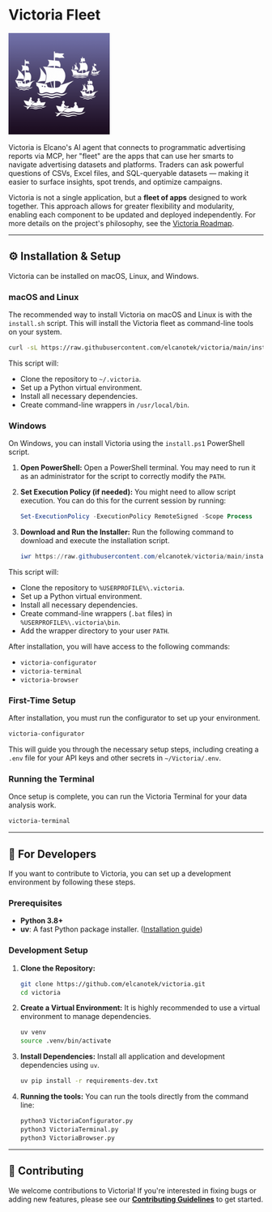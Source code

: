# Victoria Fleet

<img src="assets/VictoriaFleet.png" alt="Victoria Icon" width="200" />

Victoria is Elcano's AI agent that connects to programmatic advertising reports via MCP, her "fleet" are the apps that can use her smarts to navigate advertising datasets and platforms. Traders can ask powerful questions of CSVs, Excel files, and SQL-queryable datasets — making it easier to surface insights, spot trends, and optimize campaigns.

Victoria is not a single application, but a **fleet of apps** designed to work together. This approach allows for greater flexibility and modularity, enabling each component to be updated and deployed independently. For more details on the project's philosophy, see the [Victoria Roadmap](docs/ROADMAP.md).

---

## ⚙️ Installation & Setup

Victoria can be installed on macOS, Linux, and Windows.

### macOS and Linux

The recommended way to install Victoria on macOS and Linux is with the `install.sh` script. This will install the Victoria fleet as command-line tools on your system.

```bash
curl -sL https://raw.githubusercontent.com/elcanotek/victoria/main/install.sh | bash
```

This script will:
- Clone the repository to `~/.victoria`.
- Set up a Python virtual environment.
- Install all necessary dependencies.
- Create command-line wrappers in `/usr/local/bin`.

### Windows

On Windows, you can install Victoria using the `install.ps1` PowerShell script.

1.  **Open PowerShell:** Open a PowerShell terminal. You may need to run it as an administrator for the script to correctly modify the `PATH`.

2.  **Set Execution Policy (if needed):** You might need to allow script execution. You can do this for the current session by running:
    ```powershell
    Set-ExecutionPolicy -ExecutionPolicy RemoteSigned -Scope Process
    ```

3.  **Download and Run the Installer:** Run the following command to download and execute the installation script.
    ```powershell
    iwr https://raw.githubusercontent.com/elcanotek/victoria/main/install.ps1 -useb | iex
    ```

This script will:
- Clone the repository to `%USERPROFILE%\.victoria`.
- Set up a Python virtual environment.
- Install all necessary dependencies.
- Create command-line wrappers (`.bat` files) in `%USERPROFILE%\.victoria\bin`.
- Add the wrapper directory to your user `PATH`.

After installation, you will have access to the following commands:
- `victoria-configurator`
- `victoria-terminal`
- `victoria-browser`

### First-Time Setup

After installation, you must run the configurator to set up your environment.

```bash
victoria-configurator
```
This will guide you through the necessary setup steps, including creating a `.env` file for your API keys and other secrets in `~/Victoria/.env`.

### Running the Terminal

Once setup is complete, you can run the Victoria Terminal for your data analysis work.

```bash
victoria-terminal
```

---

## 🚀 For Developers

If you want to contribute to Victoria, you can set up a development environment by following these steps.

### Prerequisites

*   **Python 3.8+**
*   **uv**: A fast Python package installer. ([Installation guide](https://docs.astral.sh/uv/getting-started/installation/))

### Development Setup

1.  **Clone the Repository:**
    ```bash
    git clone https://github.com/elcanotek/victoria.git
    cd victoria
    ```

2.  **Create a Virtual Environment:**
    It is highly recommended to use a virtual environment to manage dependencies.
    ```bash
    uv venv
    source .venv/bin/activate
    ```

3.  **Install Dependencies:**
    Install all application and development dependencies using `uv`.
    ```bash
    uv pip install -r requirements-dev.txt
    ```

4.  **Running the tools:**
    You can run the tools directly from the command line:
    ```bash
    python3 VictoriaConfigurator.py
    python3 VictoriaTerminal.py
    python3 VictoriaBrowser.py
    ```

---
## 🤝 Contributing

We welcome contributions to Victoria! If you're interested in fixing bugs or adding new features, please see our [**Contributing Guidelines**](CONTRIBUTING.md) to get started.
